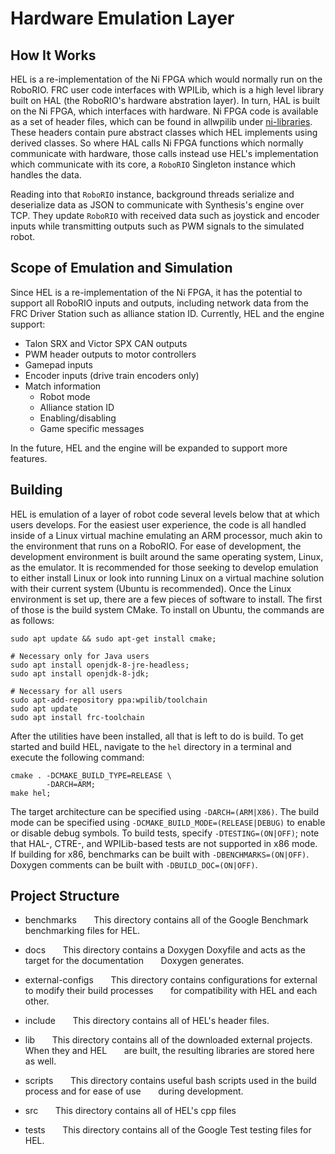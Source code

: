 # Hardware Emulation Layer

## How It Works

HEL is a re-implementation of the Ni FPGA which would normally run on the RoboRIO. FRC user code interfaces with WPILib, which is a high level library built on HAL (the RoboRIO's hardware abstration layer). In turn, HAL is built on the Ni FPGA, which interfaces with hardware. Ni FPGA code is available as a set of header files, which can be found in allwpilib under [ni-libraries](https://github.com/wpilibsuite/allwpilib/ "allwpilib"). These headers contain pure abstract classes which HEL implements using derived classes. So where HAL calls Ni FPGA functions which normally communicate with hardware, those calls instead use HEL's implementation which communicate with its core, a `RoboRIO` Singleton instance which handles the data. 

Reading into that `RoboRIO` instance, background threads serialize and deserialize data as JSON to communicate with Synthesis's engine over TCP. They update `RoboRIO` with received data such as joystick and encoder inputs while transmitting outputs such as PWM signals to the simulated robot. 

## Scope of Emulation and Simulation

Since HEL is a re-implementation of  the Ni FPGA, it has the potential to support all RoboRIO inputs and outputs, including network data from the FRC Driver Station such as alliance station ID. Currently, HEL and the engine support: 
* Talon SRX and Victor SPX CAN outputs
* PWM header outputs to motor controllers
* Gamepad inputs
* Encoder inputs (drive train encoders only)
* Match information 
	* Robot mode
	* Alliance station ID
	* Enabling/disabling
	* Game specific messages

In the future, HEL and the engine will be expanded to support more features.

## Building

HEL is emulation of a layer of robot code several levels below that at which users develops. For the easiest user experience, the code is all handled inside of a Linux virtual machine emulating an ARM processor, much akin to the environment that runs on a RoboRIO. For ease of development, the development environment is built around the same operating system, Linux, as the emulator. It is recommended for those seeking to develop emulation to either install Linux or look into running Linux on a virtual machine solution with their current system (Ubuntu is recommended). Once the Linux environment is set up, there are a few pieces of software to install. The first of those is the build system CMake. To install on Ubuntu, the commands are as follows:

```shell
sudo apt update && sudo apt-get install cmake;

# Necessary only for Java users
sudo apt install openjdk-8-jre-headless;
sudo apt install openjdk-8-jdk;

# Necessary for all users
sudo apt-add-repository ppa:wpilib/toolchain
sudo apt update 
sudo apt install frc-toolchain
```

After the utilities have been installed, all that is left to do is build. To get started and build HEL, navigate to the `hel` directory in a terminal and execute the following command:

```shell
cmake . -DCMAKE_BUILD_TYPE=RELEASE \
        -DARCH=ARM;
make hel;
```

The target architecture can be specified using `-DARCH=(ARM|X86)`. The build mode can be specified using `-DCMAKE_BUILD_MODE=(RELEASE|DEBUG)` to enable or disable debug symbols. To build tests, specify `-DTESTING=(ON|OFF)`; note that HAL-, CTRE-, and WPILib-based tests are not supported in x86 mode. If building for x86, benchmarks can be built with `-DBENCHMARKS=(ON|OFF)`. Doxygen comments can be built with `-DBUILD_DOC=(ON|OFF)`.

## Project Structure

* benchmarks
&nbsp;&nbsp;&nbsp;&nbsp;&nbsp;&nbsp;This directory contains all of the Google Benchmark benchmarking files for HEL.

* docs
&nbsp;&nbsp;&nbsp;&nbsp;&nbsp;&nbsp;This directory contains a Doxygen Doxyfile and acts as the target for the documentation 
&nbsp;&nbsp;&nbsp;&nbsp;&nbsp;&nbsp;Doxygen generates.

* external-configs
&nbsp;&nbsp;&nbsp;&nbsp;&nbsp;&nbsp;This directory contains configurations for external to modify their build processes 
&nbsp;&nbsp;&nbsp;&nbsp;&nbsp;&nbsp;for compatibility with HEL and each other. 

* include
&nbsp;&nbsp;&nbsp;&nbsp;&nbsp;&nbsp;This directory contains all of HEL's header files.

* lib
&nbsp;&nbsp;&nbsp;&nbsp;&nbsp;&nbsp;This directory contains all of the downloaded external projects. When they and HEL
&nbsp;&nbsp;&nbsp;&nbsp;&nbsp;&nbsp;are built, the resulting libraries are stored here as well.

* scripts
&nbsp;&nbsp;&nbsp;&nbsp;&nbsp;&nbsp;This directory contains useful bash scripts used in the build process and for ease of use
&nbsp;&nbsp;&nbsp;&nbsp;&nbsp;&nbsp;during development.

* src
&nbsp;&nbsp;&nbsp;&nbsp;&nbsp;&nbsp;This directory contains all of HEL's cpp files

* tests
&nbsp;&nbsp;&nbsp;&nbsp;&nbsp;&nbsp;This directory contains all of the Google Test testing files for HEL.

